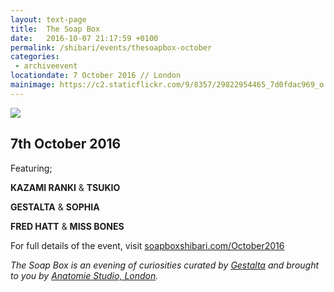 ```yaml
---
layout: text-page
title:  The Soap Box
date:   2016-10-07 21:17:59 +0100
permalink: /shibari/events/thesoapbox-october
categories:
 - archiveevent
locationdate: 7 October 2016 // London
mainimage: https://c2.staticflickr.com/9/8357/29822954465_7d0fdac969_o.jpg
---
```

<img src="https://c2.staticflickr.com/9/8357/29822954465_7d0fdac969_o.jpg" class="text-image-left" />

<h2 class="information-text-h2">7th October 2016</h2>

Featuring;

**KAZAMI RANKI** & **TSUKIO**

**GESTALTA** & **SOPHIA**

**FRED HATT** & **MISS BONES**


For full details of the event, visit <a href="http://soapboxshibari.com/October2016" target= "_blank_">soapboxshibari.com/October2016</a>

*The Soap Box is an evening of curiosities curated by <a href="http://gestalta.co.uk" target= "_blank_">Gestalta</a> and brought to you by <a href="http://anatomiestudio.com" target="_blank_">Anatomie Studio, London</a>.*

